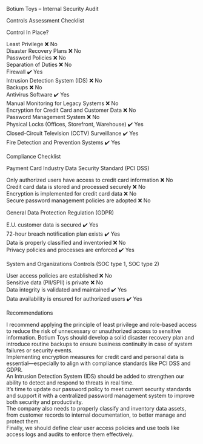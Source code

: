 Botium Toys – Internal Security Audit

  Controls Assessment Checklist

Control                                                                  In Place? 

 Least Privilege                                                         ❌ No     
 Disaster Recovery Plans                                                 ❌ No     
 Password Policies                                                       ❌ No     
 Separation of Duties                                                    ❌ No     
 Firewall                                                                ✔️ Yes    
 Intrusion Detection System (IDS)                                        ❌ No     
 Backups                                                                 ❌ No     
 Antivirus Software                                                      ✔️ Yes          
 Manual Monitoring for Legacy Systems                                    ❌ No     
 Encryption for Credit Card and Customer Data                            ❌ No     
 Password Management System                                              ❌ No     
 Physical Locks (Offices, Storefront, Warehouse)                         ✔️ Yes    
 Closed-Circuit Television (CCTV) Surveillance                           ✔️ Yes    
 Fire Detection and Prevention Systems                                   ✔️ Yes    


  Compliance Checklist


Payment Card Industry Data Security Standard (PCI DSS) 

 Only authorized users have access to credit card information   ❌ No  
 Credit card data is stored and processed securely              ❌ No  
 Encryption is implemented for credit card data                 ❌ No  
 Secure password management policies are adopted                ❌ No  


General Data Protection Regulation (GDPR)

 E.U. customer data is secured                          ✔️ Yes  
 72-hour breach notification plan exists                ✔️ Yes  
 Data is properly classified and inventoried            ❌ No  
 Privacy policies and processes are enforced            ✔️ Yes  


 System and Organizations Controls (SOC type 1, SOC type 2)
 
 User access policies are established                 ❌ No  
 Sensitive data (PII/SPII) is private                 ❌ No  
 Data integrity is validated and maintained           ✔️ Yes  
 Data availability is ensured for authorized users    ✔️ Yes  



 Recommendations

I recommend applying the principle of least privilege and role-based access to reduce the risk of unnecessary or unauthorized access to sensitive information. Botium Toys should develop a solid disaster recovery plan and introduce routine backups to ensure business continuity in case of system failures or security events.  
Implementing encryption measures for credit card and personal data is essential—especially to align with compliance standards like PCI DSS and GDPR.  
An Intrusion Detection System (IDS) should be added to strengthen our ability to detect and respond to threats in real time.  
It’s time to update our password policy to meet current security standards and support it with a centralized password management system to improve both security and productivity.  
The company also needs to properly classify and inventory data assets, from customer records to internal documentation, to better manage and protect them.  
Finally, we should define clear user access policies and use tools like access logs and audits to enforce them effectively.
